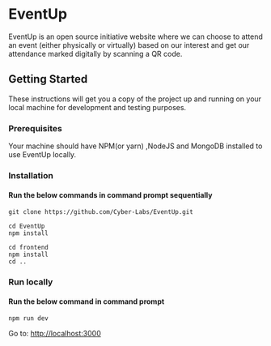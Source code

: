 # EventUp

EventUp is an open source initiative website where we can choose to attend an event (either physically or virtually) based on our interest and get our attendance marked digitally by scanning a QR code.

## Getting Started

These instructions will get you a copy of the project up and running on your local machine for development and testing purposes.

### Prerequisites

Your machine should have NPM(or yarn) ,NodeJS and MongoDB installed to use EventUp locally.

### Installation

#### Run the below commands in command prompt sequentially

```
git clone https://github.com/Cyber-Labs/EventUp.git
```

```
cd EventUp
npm install
```

```
cd frontend
npm install
cd ..
```

### Run locally

#### Run the below command in command prompt

```
npm run dev
```
Go to: [http://localhost:3000](http://localhost:3000)